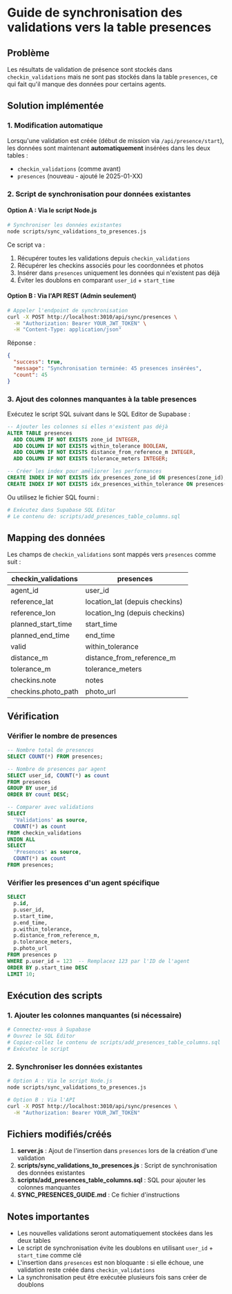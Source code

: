 # Guide de synchronisation des validations vers la table presences

## Problème
Les résultats de validation de présence sont stockés dans `checkin_validations` mais ne sont pas stockés dans la table `presences`, ce qui fait qu'il manque des données pour certains agents.

## Solution implémentée

### 1. Modification automatique
Lorsqu'une validation est créée (début de mission via `/api/presence/start`), les données sont maintenant **automatiquement** insérées dans les deux tables :
- `checkin_validations` (comme avant)
- `presences` (nouveau - ajouté le 2025-01-XX)

### 2. Script de synchronisation pour données existantes

#### Option A : Via le script Node.js

```bash
# Synchroniser les données existantes
node scripts/sync_validations_to_presences.js
```

Ce script va :
1. Récupérer toutes les validations depuis `checkin_validations`
2. Récupérer les checkins associés pour les coordonnées et photos
3. Insérer dans `presences` uniquement les données qui n'existent pas déjà
4. Éviter les doublons en comparant `user_id` + `start_time`

#### Option B : Via l'API REST (Admin seulement)

```bash
# Appeler l'endpoint de synchronisation
curl -X POST http://localhost:3010/api/sync/presences \
  -H "Authorization: Bearer YOUR_JWT_TOKEN" \
  -H "Content-Type: application/json"
```

Réponse :
```json
{
  "success": true,
  "message": "Synchronisation terminée: 45 presences insérées",
  "count": 45
}
```

### 3. Ajout des colonnes manquantes à la table presences

Exécutez le script SQL suivant dans le SQL Editor de Supabase :

```sql
-- Ajouter les colonnes si elles n'existent pas déjà
ALTER TABLE presences 
  ADD COLUMN IF NOT EXISTS zone_id INTEGER,
  ADD COLUMN IF NOT EXISTS within_tolerance BOOLEAN,
  ADD COLUMN IF NOT EXISTS distance_from_reference_m INTEGER,
  ADD COLUMN IF NOT EXISTS tolerance_meters INTEGER;

-- Créer les index pour améliorer les performances
CREATE INDEX IF NOT EXISTS idx_presences_zone_id ON presences(zone_id);
CREATE INDEX IF NOT EXISTS idx_presences_within_tolerance ON presences(within_tolerance);
```

Ou utilisez le fichier SQL fourni :

```bash
# Exécutez dans Supabase SQL Editor
# Le contenu de: scripts/add_presences_table_columns.sql
```

## Mapping des données

Les champs de `checkin_validations` sont mappés vers `presences` comme suit :

| checkin_validations | presences |
|---------------------|-----------|
| agent_id | user_id |
| reference_lat | location_lat (depuis checkins) |
| reference_lon | location_lng (depuis checkins) |
| planned_start_time | start_time |
| planned_end_time | end_time |
| valid | within_tolerance |
| distance_m | distance_from_reference_m |
| tolerance_m | tolerance_meters |
| checkins.note | notes |
| checkins.photo_path | photo_url |

## Vérification

### Vérifier le nombre de presences

```sql
-- Nombre total de presences
SELECT COUNT(*) FROM presences;

-- Nombre de presences par agent
SELECT user_id, COUNT(*) as count 
FROM presences 
GROUP BY user_id 
ORDER BY count DESC;

-- Comparer avec validations
SELECT 
  'Validations' as source, 
  COUNT(*) as count 
FROM checkin_validations
UNION ALL
SELECT 
  'Presences' as source, 
  COUNT(*) as count 
FROM presences;
```

### Vérifier les presences d'un agent spécifique

```sql
SELECT 
  p.id,
  p.user_id,
  p.start_time,
  p.end_time,
  p.within_tolerance,
  p.distance_from_reference_m,
  p.tolerance_meters,
  p.photo_url
FROM presences p
WHERE p.user_id = 123  -- Remplacez 123 par l'ID de l'agent
ORDER BY p.start_time DESC
LIMIT 10;
```

## Exécution des scripts

### 1. Ajouter les colonnes manquantes (si nécessaire)

```bash
# Connectez-vous à Supabase
# Ouvrez le SQL Editor
# Copiez-collez le contenu de scripts/add_presences_table_columns.sql
# Exécutez le script
```

### 2. Synchroniser les données existantes

```bash
# Option A : Via le script Node.js
node scripts/sync_validations_to_presences.js

# Option B : Via l'API
curl -X POST http://localhost:3010/api/sync/presences \
  -H "Authorization: Bearer YOUR_JWT_TOKEN"
```

## Fichiers modifiés/créés

1. **server.js** : Ajout de l'insertion dans `presences` lors de la création d'une validation
2. **scripts/sync_validations_to_presences.js** : Script de synchronisation des données existantes
3. **scripts/add_presences_table_columns.sql** : SQL pour ajouter les colonnes manquantes
4. **SYNC_PRESENCES_GUIDE.md** : Ce fichier d'instructions

## Notes importantes

- Les nouvelles validations seront automatiquement stockées dans les deux tables
- Le script de synchronisation évite les doublons en utilisant `user_id` + `start_time` comme clé
- L'insertion dans `presences` est non bloquante : si elle échoue, une validation reste créée dans `checkin_validations`
- La synchronisation peut être exécutée plusieurs fois sans créer de doublons

